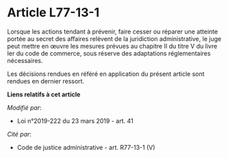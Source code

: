 # Article L77-13-1

Lorsque les actions tendant à prévenir, faire cesser ou réparer une atteinte portée au secret des affaires relèvent de la
juridiction administrative, le juge peut mettre en œuvre les mesures prévues au chapitre II du titre V du livre Ier du code
de commerce, sous réserve des adaptations réglementaires nécessaires.

Les décisions rendues en référé en application du présent article sont rendues en dernier ressort.

**Liens relatifs à cet article**

_Modifié par_:

  - Loi n°2019-222 du 23 mars 2019 - art. 41

_Cité par_:

  - Code de justice administrative - art. R77-13-1 (V)
